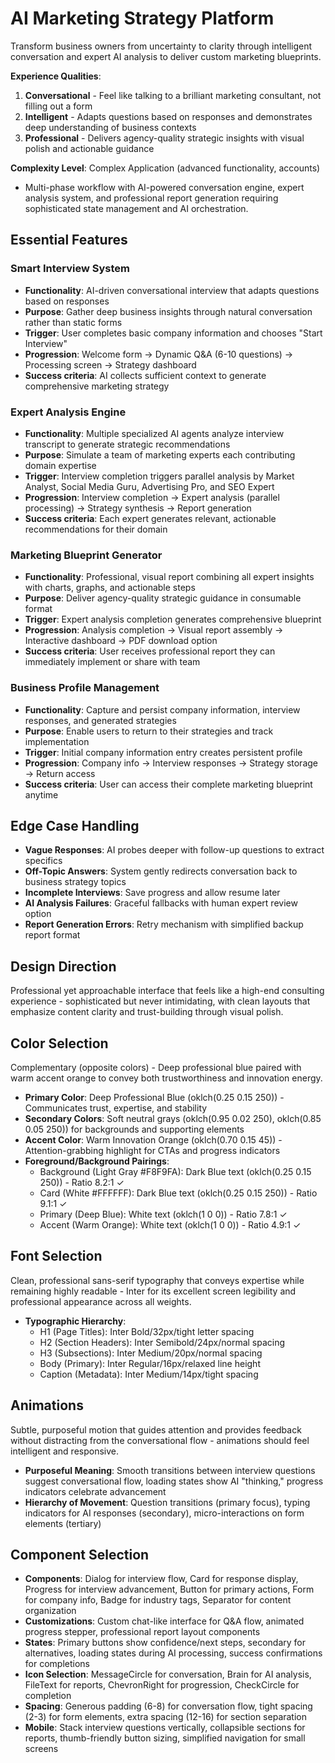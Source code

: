 # AI Marketing Strategy Platform

Transform business owners from uncertainty to clarity through intelligent conversation and expert AI analysis to deliver custom marketing blueprints.

**Experience Qualities**:
1. **Conversational** - Feel like talking to a brilliant marketing consultant, not filling out a form
2. **Intelligent** - Adapts questions based on responses and demonstrates deep understanding of business contexts
3. **Professional** - Delivers agency-quality strategic insights with visual polish and actionable guidance

**Complexity Level**: Complex Application (advanced functionality, accounts)
- Multi-phase workflow with AI-powered conversation engine, expert analysis system, and professional report generation requiring sophisticated state management and AI orchestration.

## Essential Features

### Smart Interview System
- **Functionality**: AI-driven conversational interview that adapts questions based on responses
- **Purpose**: Gather deep business insights through natural conversation rather than static forms
- **Trigger**: User completes basic company information and chooses "Start Interview"
- **Progression**: Welcome form → Dynamic Q&A (6-10 questions) → Processing screen → Strategy dashboard
- **Success criteria**: AI collects sufficient context to generate comprehensive marketing strategy

### Expert Analysis Engine
- **Functionality**: Multiple specialized AI agents analyze interview transcript to generate strategic recommendations
- **Purpose**: Simulate a team of marketing experts each contributing domain expertise
- **Trigger**: Interview completion triggers parallel analysis by Market Analyst, Social Media Guru, Advertising Pro, and SEO Expert
- **Progression**: Interview completion → Expert analysis (parallel processing) → Strategy synthesis → Report generation
- **Success criteria**: Each expert generates relevant, actionable recommendations for their domain

### Marketing Blueprint Generator
- **Functionality**: Professional, visual report combining all expert insights with charts, graphs, and actionable steps
- **Purpose**: Deliver agency-quality strategic guidance in consumable format
- **Trigger**: Expert analysis completion generates comprehensive blueprint
- **Progression**: Analysis completion → Visual report assembly → Interactive dashboard → PDF download option
- **Success criteria**: User receives professional report they can immediately implement or share with team

### Business Profile Management
- **Functionality**: Capture and persist company information, interview responses, and generated strategies
- **Purpose**: Enable users to return to their strategies and track implementation
- **Trigger**: Initial company information entry creates persistent profile
- **Progression**: Company info → Interview responses → Strategy storage → Return access
- **Success criteria**: User can access their complete marketing blueprint anytime

## Edge Case Handling
- **Vague Responses**: AI probes deeper with follow-up questions to extract specifics
- **Off-Topic Answers**: System gently redirects conversation back to business strategy topics
- **Incomplete Interviews**: Save progress and allow resume later
- **AI Analysis Failures**: Graceful fallbacks with human expert review option
- **Report Generation Errors**: Retry mechanism with simplified backup report format

## Design Direction
Professional yet approachable interface that feels like a high-end consulting experience - sophisticated but never intimidating, with clean layouts that emphasize content clarity and trust-building through visual polish.

## Color Selection
Complementary (opposite colors) - Deep professional blue paired with warm accent orange to convey both trustworthiness and innovation energy.

- **Primary Color**: Deep Professional Blue (oklch(0.25 0.15 250)) - Communicates trust, expertise, and stability
- **Secondary Colors**: Soft neutral grays (oklch(0.95 0.02 250), oklch(0.85 0.05 250)) for backgrounds and supporting elements
- **Accent Color**: Warm Innovation Orange (oklch(0.70 0.15 45)) - Attention-grabbing highlight for CTAs and progress indicators
- **Foreground/Background Pairings**: 
  - Background (Light Gray #F8F9FA): Dark Blue text (oklch(0.25 0.15 250)) - Ratio 8.2:1 ✓
  - Card (White #FFFFFF): Dark Blue text (oklch(0.25 0.15 250)) - Ratio 9.1:1 ✓
  - Primary (Deep Blue): White text (oklch(1 0 0)) - Ratio 7.8:1 ✓
  - Accent (Warm Orange): White text (oklch(1 0 0)) - Ratio 4.9:1 ✓

## Font Selection
Clean, professional sans-serif typography that conveys expertise while remaining highly readable - Inter for its excellent screen legibility and professional appearance across all weights.

- **Typographic Hierarchy**: 
  - H1 (Page Titles): Inter Bold/32px/tight letter spacing
  - H2 (Section Headers): Inter Semibold/24px/normal spacing  
  - H3 (Subsections): Inter Medium/20px/normal spacing
  - Body (Primary): Inter Regular/16px/relaxed line height
  - Caption (Metadata): Inter Medium/14px/tight spacing

## Animations
Subtle, purposeful motion that guides attention and provides feedback without distracting from the conversational flow - animations should feel intelligent and responsive.

- **Purposeful Meaning**: Smooth transitions between interview questions suggest conversational flow, loading states show AI "thinking," progress indicators celebrate advancement
- **Hierarchy of Movement**: Question transitions (primary focus), typing indicators for AI responses (secondary), micro-interactions on form elements (tertiary)

## Component Selection
- **Components**: Dialog for interview flow, Card for response display, Progress for interview advancement, Button for primary actions, Form for company info, Badge for industry tags, Separator for content organization
- **Customizations**: Custom chat-like interface for Q&A flow, animated progress stepper, professional report layout components
- **States**: Primary buttons show confidence/next steps, secondary for alternatives, loading states during AI processing, success confirmations for completions
- **Icon Selection**: MessageCircle for conversation, Brain for AI analysis, FileText for reports, ChevronRight for progression, CheckCircle for completion
- **Spacing**: Generous padding (6-8) for conversation flow, tight spacing (2-3) for form elements, extra spacing (12-16) for section separation
- **Mobile**: Stack interview questions vertically, collapsible sections for reports, thumb-friendly button sizing, simplified navigation for small screens